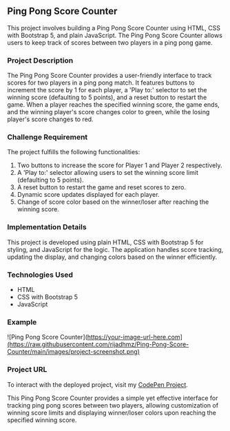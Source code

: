 ## Ping Pong Score Counter

This project involves building a Ping Pong Score Counter using HTML, CSS with Bootstrap 5, and plain JavaScript. The Ping Pong Score Counter allows users to keep track of scores between two players in a ping pong game.

### Project Description

The Ping Pong Score Counter provides a user-friendly interface to track scores for two players in a ping pong match. It features buttons to increment the score by 1 for each player, a 'Play to:' selector to set the winning score (defaulting to 5 points), and a reset button to restart the game. When a player reaches the specified winning score, the game ends, and the winning player's score changes color to green, while the losing player's score changes to red.

### Challenge Requirement

The project fulfills the following functionalities:

1. Two buttons to increase the score for Player 1 and Player 2 respectively.
2. A 'Play to:' selector allowing users to set the winning score limit (defaulting to 5 points).
3. A reset button to restart the game and reset scores to zero.
4. Dynamic score updates displayed for each player.
5. Change of score color based on the winner/loser after reaching the winning score.

### Implementation Details

This project is developed using plain HTML, CSS with Bootstrap 5 for styling, and JavaScript for the logic. The application handles score tracking, updating the display, and changing colors based on the winner efficiently.

### Technologies Used

- HTML
- CSS with Bootstrap 5
- JavaScript

### Example

![Ping Pong Score Counter](https://your-image-url-here.com](https://raw.githubusercontent.com/rijadhmz/Ping-Pong-Score-Counter/main/images/project-screenshot.png)

### Project URL

To interact with the deployed project, visit my [CodePen Project](https://codepen.io/rijadhmz/pen/vYbpgBO?raw=true).

This Ping Pong Score Counter provides a simple yet effective interface for tracking ping pong scores between two players, allowing customization of winning score limits and displaying winner/loser colors upon reaching the specified winning score.
